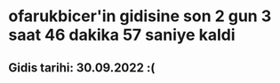 # ofarukbicer'in gidisine son 2 gun 3 saat 46 dakika 57 saniye kaldi

## Gidis tarihi: 30.09.2022 :(